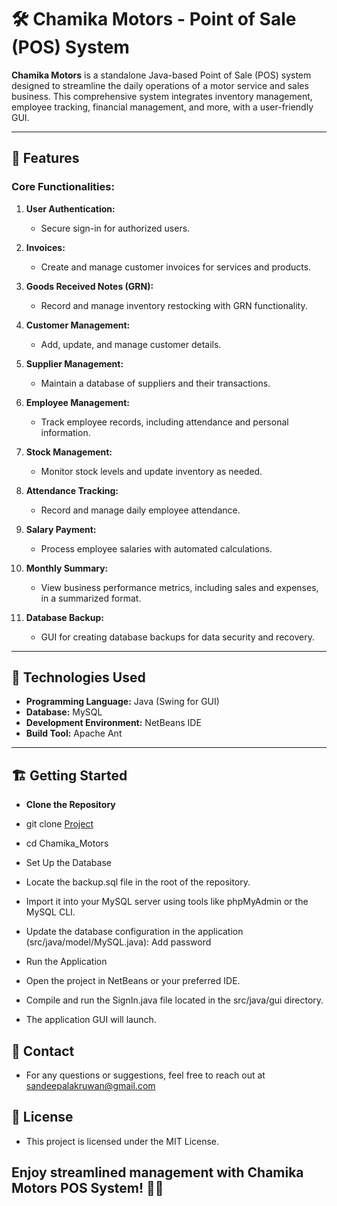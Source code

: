 # 🛠️ Chamika Motors - Point of Sale (POS) System

**Chamika Motors** is a standalone Java-based Point of Sale (POS) system designed to streamline the daily operations of a motor service and sales business. This comprehensive system integrates inventory management, employee tracking, financial management, and more, with a user-friendly GUI.

---

## 🎯 **Features**

### **Core Functionalities:**
1. **User Authentication:**
   - Secure sign-in for authorized users.

2. **Invoices:**
   - Create and manage customer invoices for services and products.

3. **Goods Received Notes (GRN):**
   - Record and manage inventory restocking with GRN functionality.

4. **Customer Management:**
   - Add, update, and manage customer details.

5. **Supplier Management:**
   - Maintain a database of suppliers and their transactions.

6. **Employee Management:**
   - Track employee records, including attendance and personal information.

7. **Stock Management:**
   - Monitor stock levels and update inventory as needed.

8. **Attendance Tracking:**
   - Record and manage daily employee attendance.

9. **Salary Payment:**
   - Process employee salaries with automated calculations.

10. **Monthly Summary:**
    - View business performance metrics, including sales and expenses, in a summarized format.

11. **Database Backup:**
    - GUI for creating database backups for data security and recovery.

---

## 🔧 **Technologies Used**
- **Programming Language:** Java (Swing for GUI)
- **Database:** MySQL
- **Development Environment:** NetBeans IDE
- **Build Tool:** Apache Ant 

---

## 🏗️ **Getting Started**

- **Clone the Repository**
- git clone [Project](https://github.com/SandeepaLakruwan/Java_POS_System.git)
- cd Chamika_Motors

- Set Up the Database
- Locate the backup.sql file in the root of the repository.
- Import it into your MySQL server using tools like phpMyAdmin or the MySQL CLI.
- Update the database configuration in the application (src/java/model/MySQL.java): Add password

- Run the Application
- Open the project in NetBeans or your preferred IDE.
- Compile and run the SignIn.java file located in the src/java/gui directory.
- The application GUI will launch.

 ## 📧 Contact
- For any questions or suggestions, feel free to reach out at sandeepalakruwan@gmail.com

## 📜 License
- This project is licensed under the MIT License.

## Enjoy streamlined management with Chamika Motors POS System! 🚗✨
